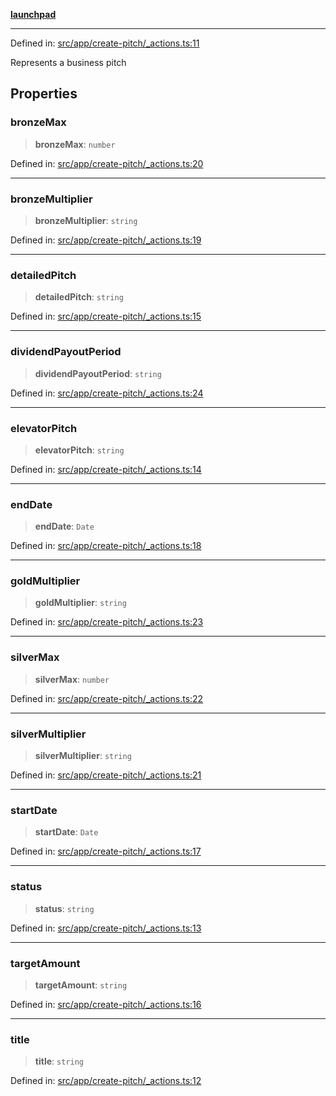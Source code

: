 [**launchpad**](index.md)

***

Defined in: [src/app/create-pitch/\_actions.ts:11](https://github.com/victorbratov/launchpad/blob/d1815ef1a573b42ac1f231f3f3d6617bddce6dbe/src/app/create-pitch/_actions.ts#L11)

Represents a business pitch

## Properties

### bronzeMax

> **bronzeMax**: `number`

Defined in: [src/app/create-pitch/\_actions.ts:20](https://github.com/victorbratov/launchpad/blob/d1815ef1a573b42ac1f231f3f3d6617bddce6dbe/src/app/create-pitch/_actions.ts#L20)

***

### bronzeMultiplier

> **bronzeMultiplier**: `string`

Defined in: [src/app/create-pitch/\_actions.ts:19](https://github.com/victorbratov/launchpad/blob/d1815ef1a573b42ac1f231f3f3d6617bddce6dbe/src/app/create-pitch/_actions.ts#L19)

***

### detailedPitch

> **detailedPitch**: `string`

Defined in: [src/app/create-pitch/\_actions.ts:15](https://github.com/victorbratov/launchpad/blob/d1815ef1a573b42ac1f231f3f3d6617bddce6dbe/src/app/create-pitch/_actions.ts#L15)

***

### dividendPayoutPeriod

> **dividendPayoutPeriod**: `string`

Defined in: [src/app/create-pitch/\_actions.ts:24](https://github.com/victorbratov/launchpad/blob/d1815ef1a573b42ac1f231f3f3d6617bddce6dbe/src/app/create-pitch/_actions.ts#L24)

***

### elevatorPitch

> **elevatorPitch**: `string`

Defined in: [src/app/create-pitch/\_actions.ts:14](https://github.com/victorbratov/launchpad/blob/d1815ef1a573b42ac1f231f3f3d6617bddce6dbe/src/app/create-pitch/_actions.ts#L14)

***

### endDate

> **endDate**: `Date`

Defined in: [src/app/create-pitch/\_actions.ts:18](https://github.com/victorbratov/launchpad/blob/d1815ef1a573b42ac1f231f3f3d6617bddce6dbe/src/app/create-pitch/_actions.ts#L18)

***

### goldMultiplier

> **goldMultiplier**: `string`

Defined in: [src/app/create-pitch/\_actions.ts:23](https://github.com/victorbratov/launchpad/blob/d1815ef1a573b42ac1f231f3f3d6617bddce6dbe/src/app/create-pitch/_actions.ts#L23)

***

### silverMax

> **silverMax**: `number`

Defined in: [src/app/create-pitch/\_actions.ts:22](https://github.com/victorbratov/launchpad/blob/d1815ef1a573b42ac1f231f3f3d6617bddce6dbe/src/app/create-pitch/_actions.ts#L22)

***

### silverMultiplier

> **silverMultiplier**: `string`

Defined in: [src/app/create-pitch/\_actions.ts:21](https://github.com/victorbratov/launchpad/blob/d1815ef1a573b42ac1f231f3f3d6617bddce6dbe/src/app/create-pitch/_actions.ts#L21)

***

### startDate

> **startDate**: `Date`

Defined in: [src/app/create-pitch/\_actions.ts:17](https://github.com/victorbratov/launchpad/blob/d1815ef1a573b42ac1f231f3f3d6617bddce6dbe/src/app/create-pitch/_actions.ts#L17)

***

### status

> **status**: `string`

Defined in: [src/app/create-pitch/\_actions.ts:13](https://github.com/victorbratov/launchpad/blob/d1815ef1a573b42ac1f231f3f3d6617bddce6dbe/src/app/create-pitch/_actions.ts#L13)

***

### targetAmount

> **targetAmount**: `string`

Defined in: [src/app/create-pitch/\_actions.ts:16](https://github.com/victorbratov/launchpad/blob/d1815ef1a573b42ac1f231f3f3d6617bddce6dbe/src/app/create-pitch/_actions.ts#L16)

***

### title

> **title**: `string`

Defined in: [src/app/create-pitch/\_actions.ts:12](https://github.com/victorbratov/launchpad/blob/d1815ef1a573b42ac1f231f3f3d6617bddce6dbe/src/app/create-pitch/_actions.ts#L12)
